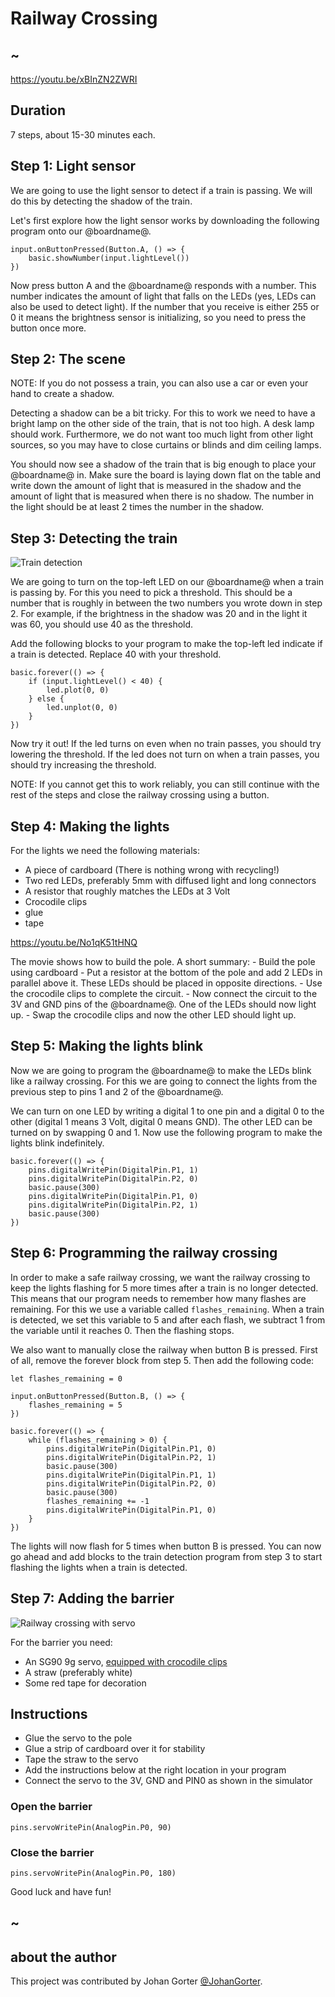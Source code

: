 # Railway Crossing

## ~

https://youtu.be/xBInZN2ZWRI

## Duration

7 steps, about 15-30 minutes each.

## Step 1: Light sensor

We are going to use the light sensor to detect if a train is passing. We will do this by detecting the shadow of the train.

Let's first explore how the light sensor works by downloading the following program onto our @boardname@.

```block
input.onButtonPressed(Button.A, () => {
    basic.showNumber(input.lightLevel())
})
```

Now press button A and the @boardname@ responds with a number. This number indicates the amount of light that falls on the LEDs (yes, LEDs can also be used to detect light). If the number that you receive is either 255 or 0 it means the brightness sensor is initializing, so you need to press the button once more.

## Step 2: The scene

NOTE: If you do not possess a train, you can also use a car or even your hand to create a shadow.

Detecting a shadow can be a bit tricky. For this to work we need to have a bright lamp on the other side of the train, that is not too high. A desk lamp should work. Furthermore, we do not want too much light from other light sources, so you may have to close curtains or blinds and dim ceiling lamps.

You should now see a shadow of the train that is big enough to place your @boardname@ in. Make sure the board is laying down flat on the table and write down the amount of light that is measured in the shadow and the amount of light that is measured when there is no shadow. The number in the light should be at least 2 times the number in the shadow.

## Step 3: Detecting the train

![Train detection](/static/mb/projects/railway-crossing/railway-crossing-action.png)

We are going to turn on the top-left LED on our @boardname@ when a train is passing by. For this you need to pick a threshold. This should be a number that is roughly in between the two numbers you wrote down in step 2. For example, if the brightness in the shadow was 20 and in the light it was 60, you should use 40 as the threshold.

Add the following blocks to your program to make the top-left led indicate if a train is detected. Replace 40 with your threshold.

```block
basic.forever(() => {
    if (input.lightLevel() < 40) {
        led.plot(0, 0)
    } else {
        led.unplot(0, 0)
    }
})
```

Now try it out! If the led turns on even when no train passes, you should try lowering the threshold. If the led does not turn on when a train passes, you should try increasing the threshold.

NOTE: If you cannot get this to work reliably, you can still continue with the rest of the steps and close the railway crossing using a button.

## Step 4: Making the lights

For the lights we need the following materials:

- A piece of cardboard (There is nothing wrong with recycling!)
- Two red LEDs, preferably 5mm with diffused light and long connectors
- A resistor that roughly matches the LEDs at 3 Volt
- Crocodile clips
- glue
- tape

https://youtu.be/No1qK51tHNQ

The movie shows how to build the pole. A short summary: - Build the pole using cardboard - Put a resistor at the bottom of the pole and add 2 LEDs in parallel above it. These LEDs should be placed in opposite directions. - Use the crocodile clips to complete the circuit. - Now connect the circuit to the 3V and GND pins of the @boardname@. One of the LEDs should now light up. - Swap the crocodile clips and now the other LED should light up.

## Step 5: Making the lights blink

Now we are going to program the @boardname@ to make the LEDs blink like a railway crossing. For this we are going to connect the lights from the previous step to pins 1 and 2 of the @boardname@.

We can turn on one LED by writing a digital 1 to one pin and a digital 0 to the other (digital 1 means 3 Volt, digital 0 means GND). The other LED can be turned on by swapping 0 and 1. Now use the following program to make the lights blink indefinitely.

```block
basic.forever(() => {
    pins.digitalWritePin(DigitalPin.P1, 1)
    pins.digitalWritePin(DigitalPin.P2, 0)
    basic.pause(300)
    pins.digitalWritePin(DigitalPin.P1, 0)
    pins.digitalWritePin(DigitalPin.P2, 1)
    basic.pause(300)
})
```

## Step 6: Programming the railway crossing

In order to make a safe railway crossing, we want the railway crossing to keep the lights flashing for 5 more times after a train is no longer detected. This means that our program needs to remember how many flashes are remaining. For this we use a variable called `flashes_remaining`. When a train is detected, we set this variable to 5 and after each flash, we subtract 1 from the variable until it reaches 0. Then the flashing stops.

We also want to manually close the railway when button B is pressed. First of all, remove the forever block from step 5. Then add the following code:

```block
let flashes_remaining = 0

input.onButtonPressed(Button.B, () => {
    flashes_remaining = 5
})

basic.forever(() => {
    while (flashes_remaining > 0) {
        pins.digitalWritePin(DigitalPin.P1, 0)
        pins.digitalWritePin(DigitalPin.P2, 1)
        basic.pause(300)
        pins.digitalWritePin(DigitalPin.P1, 1)
        pins.digitalWritePin(DigitalPin.P2, 0)
        basic.pause(300)
        flashes_remaining += -1
        pins.digitalWritePin(DigitalPin.P1, 0)
    }
})
```

The lights will now flash for 5 times when button B is pressed. You can now go ahead and add blocks to the train detection program from step 3 to start flashing the lights when a train is detected.

## Step 7: Adding the barrier

![Railway crossing with servo](/static/mb/projects/railway-crossing/railway-crossing-with-servo.jpg)

For the barrier you need:

- An SG90 9g servo, [equipped with crocodile clips](../device/servo)
- A straw (preferably white)
- Some red tape for decoration

## Instructions

- Glue the servo to the pole
- Glue a strip of cardboard over it for stability
- Tape the straw to the servo
- Add the instructions below at the right location in your program
- Connect the servo to the 3V, GND and PIN0 as shown in the simulator

### Open the barrier

```block
pins.servoWritePin(AnalogPin.P0, 90)
```

### Close the barrier

```block
pins.servoWritePin(AnalogPin.P0, 180)
```

Good luck and have fun!

## ~

## about the author

This project was contributed by Johan Gorter [@JohanGorter](https://twitter.com/JohanGorter).